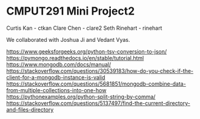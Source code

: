# CMPUT291 Mini Project2
Curtis Kan - ctkan
Clare Chen - clare2
Seth Rinehart - rinehart

We collaborated with Joshua Ji and Vedant Vyas.

https://www.geeksforgeeks.org/python-tsv-conversion-to-json/
https://pymongo.readthedocs.io/en/stable/tutorial.html
https://www.mongodb.com/docs/manual/
https://stackoverflow.com/questions/30539183/how-do-you-check-if-the-client-for-a-mongodb-instance-is-valid
https://stackoverflow.com/questions/5681851/mongodb-combine-data-from-multiple-collections-into-one-how
https://pythonexamples.org/python-split-string-by-comma/
https://stackoverflow.com/questions/5137497/find-the-current-directory-and-files-directory
